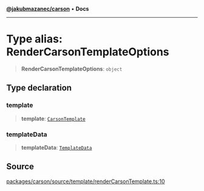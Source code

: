 [**@jakubmazanec/carson**](../README.md) • **Docs**

---

# Type alias: RenderCarsonTemplateOptions

> **RenderCarsonTemplateOptions**: `object`

## Type declaration

### template

> **template**: [`CarsonTemplate`](CarsonTemplate.md)

### templateData

> **templateData**: [`TemplateData`](TemplateData.md)

## Source

[packages/carson/source/template/renderCarsonTemplate.ts:10](https://github.com/jakubmazanec/js-tools/blob/45932621a19c677851f8bf60e4a28d217617972b/packages/carson/source/template/renderCarsonTemplate.ts#L10)
